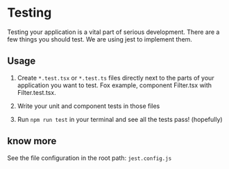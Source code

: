 # Testing

Testing your application is a vital part of serious development. There are a few
things you should test. We are using jest to implement them.


## Usage

1.  Create `*.test.tsx` or `*.test.ts` files directly next to the parts of your application you
    want to test. Fox example, component Filter.tsx with Filter.test.tsx.

2.  Write your unit and component tests in those files

3.  Run `npm run test` in your terminal and see all the tests pass! (hopefully)


## know more
See the file configuration in the root path:  `jest.config.js`